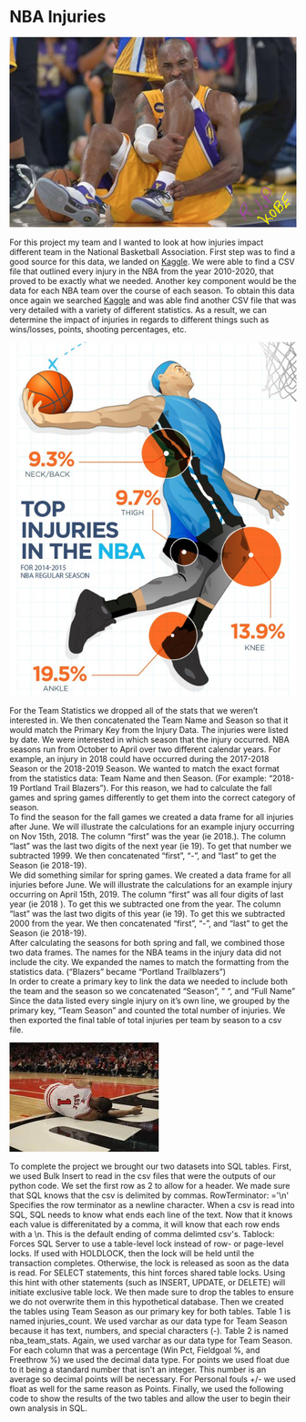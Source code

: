 # NBA Injuries
![kobe.png](Images/kobe.png)

For this project my team and I wanted to look at how injuries impact different team in the National Basketball Association. First step was to find a good source for this data, we landed on [Kaggle](https://www.kaggle.com/). We were able to find a CSV file that outlined every injury in the NBA from the year 2010-2020, that proved to be exactly what we needed. 
Another key component would be the data for each NBA team over the course of each season. To obtain this data once again we searched [Kaggle](https://www.kaggle.com/) and was able find another CSV file that was very detailed with a variety of different statistics. As a result, we can determine the impact of injuries in regards to different things such as wins/losses, points, shooting percentages, etc.

![chart.png](Images/chart.png)

For the Team Statistics we dropped all of the stats that we weren’t interested in.  We then concatenated the Team Name and Season so that it would match the Primary Key from the Injury Data.
The injuries were listed by date. We were interested in which season that the injury occurred. NBA seasons run from October to April over two different calendar years. For example, an injury in 2018 could have occurred during the 2017-2018 Season or the 2018-2019 Season. We wanted to match the exact format from the statistics data: Team Name and then Season. (For example: “2018-19 Portland Trail Blazers”). For this reason, we had to calculate the fall games and spring games differently to get them into the correct category of season.  
To find the season for the fall games we created a data frame for all injuries after June. We will illustrate the calculations for an example injury occurring on Nov 15th, 2018. The column “first” was the year (ie 2018.). The column “last” was the last two digits of the next year (ie 19). To get that number we subtracted 1999. We then concatenated “first”, “-”, and “last” to get the Season (ie 2018-19).  
We did something similar for spring games. We created a data frame for all injuries before June. We will illustrate the calculations for an example injury occurring on April 15th, 2019. The column “first” was all four digits of last year (ie 2018 ). To get this we subtracted one from the year. The column “last” was the last two digits of this year (ie 19). To get this we subtracted 2000 from the year. We then concatenated “first”, “-”, and “last” to get the Season (ie 2018-19).  
After calculating the seasons for both spring and fall, we combined those two data frames. 
The names for the NBA teams in the injury data did not include the city. We expanded the names to match the formatting from the statistics data. (“Blazers” became “Portland Trailblazers”)  
In order to create a primary key to link the data we needed to include both the team and the season so we concatenated “Season”, ” “, and “Full Name”
Since the data listed every single injury on it’s own line, we grouped by the primary key, “Team Season” and counted the total number of injuries.
We then exported the final table of total injuries per team by season to a csv file.

![drose.png](Images/drose.png)

To complete the project we brought our two datasets into SQL tables. 
First, we used Bulk Insert to read in the csv files that were the outputs of our python code. 
We set the first row as 2 to allow for a header. 
We made sure that SQL knows that the csv is delimited by commas.
RowTerminator: ='\n'    Specifies the row terminator as a newline character. When a csv is read into SQL, SQL needs to know 
what ends each line of the text. Now that it knows each value is differenitated by a comma, it will know that each row 
ends with a \n. This is the default ending of comma delimted csv's. 
Tablock: Forces SQL Server to use a table-level lock instead of row- or page-level locks. If used with HOLDLOCK, 
then the lock will be held until the transaction completes. Otherwise, the lock is released as soon as the data is read. 
For SELECT statements, this hint forces shared table locks. Using this hint with other statements (such as INSERT, UPDATE, or DELETE) will initiate exclusive table lock.
We then made sure to drop the tables to ensure we do not overwrite them in this hypothetical database.
Then we created the tables using Team Season as our primary key for both tables.
Table 1 is named injuries_count. We used varchar as our data type for Team Season because it has text, numbers, and special characters (-).
Table 2 is named nba_team_stats. Again, we used varchar as our data type for Team Season. 
For each column that was a percentage (Win Pct, Fieldgoal %, and Freethrow %) we used the decimal data type.
For points we used float due to it being a standard number that isn't an integer. This number is an average so decimal points will be necessary. 
For Personal fouls +/- we used float as well for the same reason as Points.
Finally, we used the following code to show the results of the two tables and allow the user to begin their own analysis in SQL.































